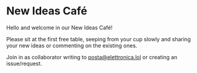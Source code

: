 # New Ideas Café
   
Hello and welcome in our New Ideas Café!   
   
Please sit at the first free table, seeping from your cup slowly and sharing your new ideas or commenting on the existing ones.  

Join in as collaborator writing to <a href="mailto:posta@elettronica.lol">posta@elettronica.lol</a> or creating an issue/request.

